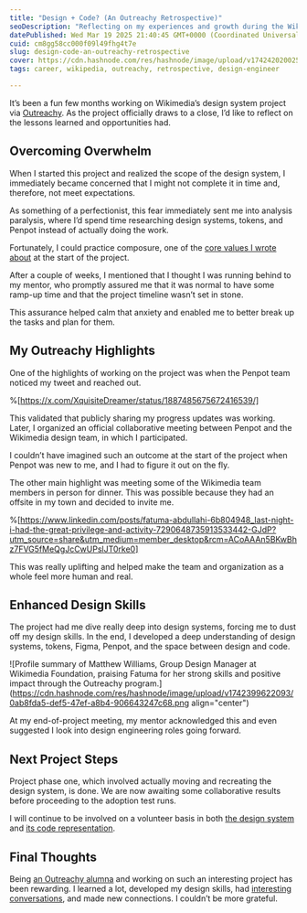 ```yaml
---
title: "Design + Code? (An Outreachy Retrospective)"
seoDescription: "Reflecting on my experiences and growth during the Wikimedia design system project through Outreachy"
datePublished: Wed Mar 19 2025 21:40:45 GMT+0000 (Coordinated Universal Time)
cuid: cm8gg58cc000f09l49fhg4t7e
slug: design-code-an-outreachy-retrospective
cover: https://cdn.hashnode.com/res/hashnode/image/upload/v1742420200250/53b7c3a2-297a-485a-9682-8a5e6ac73df4.png
tags: career, wikipedia, outreachy, retrospective, design-engineer

---
```


It’s been a fun few months working on Wikimedia’s design system project via [Outreachy](http://outreachy.org/). As the project officially draws to a close, I’d like to reflect on the lessons learned and opportunities had.

## Overcoming Overwhelm

When I started this project and realized the scope of the design system, I immediately became concerned that I might not complete it in time and, therefore, not meet expectations.

As something of a perfectionist, this fear immediately sent me into analysis paralysis, where I’d spend time researching design systems, tokens, and Penpot instead of actually doing the work.

Fortunately, I could practice composure, one of the [core values I wrote about](https://blog.hijabicoder.dev/an-outreachy-chapter-begins) at the start of the project.

After a couple of weeks, I mentioned that I thought I was running behind to my mentor, who promptly assured me that it was normal to have some ramp-up time and that the project timeline wasn’t set in stone.

This assurance helped calm that anxiety and enabled me to better break up the tasks and plan for them.

## My Outreachy Highlights

One of the highlights of working on the project was when the Penpot team noticed my tweet and reached out.

%[https://x.com/XquisiteDreamer/status/1887485675672416539/] 

This validated that publicly sharing my progress updates was working. Later, I organized an official collaborative meeting between Penpot and the Wikimedia design team, in which I participated.

I couldn’t have imagined such an outcome at the start of the project when Penpot was new to me, and I had to figure it out on the fly.

The other main highlight was meeting some of the Wikimedia team members in person for dinner. This was possible because they had an offsite in my town and decided to invite me.

%[https://www.linkedin.com/posts/fatuma-abdullahi-6b804948_last-night-i-had-the-great-privilege-and-activity-7290648735913533442-GJdP?utm_source=share&utm_medium=member_desktop&rcm=ACoAAAn5BKwBhz7FVG5fMeQgJcCwUPslJT0rke0] 

This was really uplifting and helped make the team and organization as a whole feel more human and real.

## Enhanced Design Skills

The project had me dive really deep into design systems, forcing me to dust off my design skills. In the end, I developed a deep understanding of design systems, tokens, Figma, Penpot, and the space between design and code.

![Profile summary of Matthew Williams, Group Design Manager at Wikimedia Foundation, praising Fatuma for her strong skills and positive impact through the Outreachy program.](https://cdn.hashnode.com/res/hashnode/image/upload/v1742399622093/0ab8fda5-def5-47ef-a8b4-906643247c68.png align="center")

At my end-of-project meeting, my mentor acknowledged this and even suggested I look into design engineering roles going forward.

## Next Project Steps

Project phase one, which involved actually moving and recreating the design system, is done. We are now awaiting some collaborative results before proceeding to the adoption test runs.

I will continue to be involved on a volunteer basis in both [the design system](https://doc.wikimedia.org/codex/main/) and [its code representation](https://github.com/wikimedia/design-codex).

## Final Thoughts

Being [an Outreachy alumna](https://www.outreachy.org/) and working on such an interesting project has been rewarding. I learned a lot, developed my design skills, had [interesting conversations](https://blog.hijabicoder.dev/4-coffee-chats-4-lessons), and made new connections. I couldn’t be more grateful.